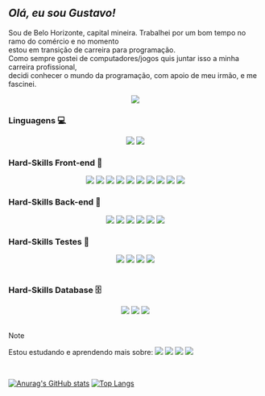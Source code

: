 ## *Olá, eu sou Gustavo!*
  Sou de Belo Horizonte, capital mineira. Trabalhei por um bom tempo no ramo do comércio e no momento<br>
  estou em transição de carreira para programação.<br>
  Como sempre gostei de computadores/jogos quis juntar isso a minha carreira profissional,<br>
  decidi conhecer o mundo da programação, com apoio de meu irmão, e me fascinei. <br>

  <div align="center">
   <a href="https://www.linkedin.com/in/gustavotdepaula/" target="_blank" rel="noreferrer">
     <img src="https://img.shields.io/badge/LinkedIn-0077B5?style=for-the-badge&logo=linkedin&logoColor=white" /> 
   </a>
  </div>
  
### Linguagens :computer:
  <div align="center">
    <img src="https://img.shields.io/badge/JavaScript-323330?style=for-the-badge&logo=javascript&logoColor=F7DF1E" />
    <img src="https://img.shields.io/badge/TypeScript-007ACC?style=for-the-badge&logo=typescript&logoColor=white" />
  </div>
  
### Hard-Skills Front-end :art:
  <div align="center">
    <img src="https://img.shields.io/badge/Vite-B73BFE?style=for-the-badge&logo=vite&logoColor=FFD62E" />
    <img src="https://img.shields.io/badge/React-20232A?style=for-the-badge&logo=react&logoColor=61DAFB" />
    <img src="https://img.shields.io/badge/Redux-593D88?style=for-the-badge&logo=redux&logoColor=white" />
    <img src="https://img.shields.io/badge/next%20js-000000?style=for-the-badge&logo=nextdotjs&logoColor=white" />
    <img src="https://img.shields.io/badge/Bootstrap-563D7C?style=for-the-badge&logo=bootstrap&logoColor=white" />
    <img src="https://img.shields.io/badge/Material%20UI-007FFF?style=for-the-badge&logo=mui&logoColor=white" />
    <img src="https://img.shields.io/badge/CSS3-1572B6?style=for-the-badge&logo=css3&logoColor=white" />
    <img src="https://img.shields.io/badge/HTML5-E34F26?style=for-the-badge&logo=html5&logoColor=white" />
    <img src="https://img.shields.io/badge/Tailwind_CSS-38B2AC?style=for-the-badge&logo=tailwind-css&logoColor=white" />
    <img src="https://img.shields.io/badge/eslint-3A33D1?style=for-the-badge&logo=eslint&logoColor=white" />
  </div>

### Hard-Skills Back-end :satellite:
  <div align="center">
    <img src="https://img.shields.io/badge/Docker-2CA5E0?style=for-the-badge&logo=docker&logoColor=white" />
    <img src="https://img.shields.io/badge/Node%20js-339933?style=for-the-badge&logo=nodedotjs&logoColor=white" />
    <img src="https://img.shields.io/badge/Express%20js-000000?style=for-the-badge&logo=express&logoColor=white" />
    <img src="https://img.shields.io/badge/Sequelize-52B0E7?style=for-the-badge&logo=Sequelize&logoColor=white" />
    <img src="https://img.shields.io/badge/JWT-000000?style=for-the-badge&logo=JSON%20web%20tokens&logoColor=white" />
    <img src="https://img.shields.io/badge/Insomnia-5849be?style=for-the-badge&logo=Insomnia&logoColor=white" />
  </div>
   
### Hard-Skills Testes :test_tube:
  <div align="center">
    <img src="https://img.shields.io/badge/Mocha-8D6748?style=for-the-badge&logo=Mocha&logoColor=white" />
    <img src="https://img.shields.io/badge/chai-A30701?style=for-the-badge&logo=chai&logoColor=white" />
    <img src="https://img.shields.io/badge/Jest-C21325?style=for-the-badge&logo=jest&logoColor=white" />
    <img src="https://img.shields.io/badge/-TestingLibrary-%23E33332?style=for-the-badge&logo=testing-library&logoColor=white" />
  </div> <br>

### Hard-Skills Database :file_cabinet:
  <div align="center">
    <img src="https://img.shields.io/badge/MySQL-005C84?style=for-the-badge&logo=mysql&logoColor=white" />
    <img src="https://img.shields.io/badge/MongoDB-4EA94B?style=for-the-badge&logo=mongodb&logoColor=white" />
    <img src="https://img.shields.io/badge/Microsoft%20SQL%20Server-CC2927?style=for-the-badge&logo=microsoft%20sql%20server&logoColor=white" />
  </div> <br>
  
  > [!NOTE]
  > Estou estudando e aprendendo mais sobre:
> <img src="https://img.shields.io/badge/C%23-239120?style=for-the-badge&logo=csharp&logoColor=white" />
> <img src="https://img.shields.io/badge/.NET-512BD4?style=for-the-badge&logo=dotnet&logoColor=white" />
> <img src="https://img.shields.io/badge/Angular-DD0031?style=for-the-badge&logo=angular&logoColor=white" />
> <img src="https://img.shields.io/badge/rabbitmq-%23FF6600.svg?&style=for-the-badge&logo=rabbitmq&logoColor=white" />
<br>

[![Anurag's GitHub stats](https://github-readme-stats.vercel.app/api?username=GustavoTorres94&theme=radical)](https://github.com/anuraghazra/github-readme-stats)
[![Top Langs](https://github-readme-stats.vercel.app/api/top-langs/?username=GustavoTorres94&layout=compact&card_width=380&theme=radical)](https://github.com/anuraghazra/github-readme-stats)
<!---
GustavoTorres94/GustavoTorres94 is a ✨ special ✨ repository because its `README.md` (this file) appears on your GitHub profile.
You can click the Preview link to take a look at your changes.
--->
